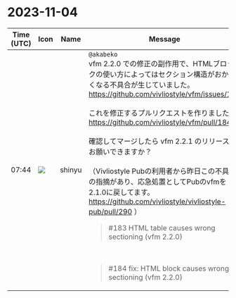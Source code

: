 # 2023-11-04

|Time (UTC)|Icon|Name|Message|
|---|---|---|---|
|07:44|![](https://avatars.slack-edge.com/2018-04-27/354445776386_e258f5ed5ba887b08668_72.jpg)|shinyu|`@akabeko`<br>vfm 2.2.0 での修正の副作用で、HTMLブロックの使い方によってはセクション構造がおかしくなる不具合が生じていました。<br><https://github.com/vivliostyle/vfm/issues/183><br><br>これを修正するプルリクエストを作りました。<br><https://github.com/vivliostyle/vfm/pull/184><br><br>確認してマージしたら vfm 2.2.1 のリリースをお願いできますか？<br><br>（Vivliostyle Pubの利用者から昨日この不具合の指摘があり、応急処置としてPubのvfmを2.1.0に戻してます。 <https://github.com/vivliostyle/vivliostyle-pub/pull/290> ）<br><blockquote>#183 HTML table causes wrong sectioning (vfm 2.2.0)</blockquote><br><blockquote>#184 fix: HTML block causes wrong sectioning (vfm 2.2.0)</blockquote>|
